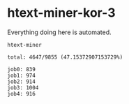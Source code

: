 # htext-miner-kor-3

Everything doing here is automated.

```
htext-miner

total: 4647/9855 (47.15372907153729%)

job0: 839
job1: 974
job2: 914
job3: 1004
job4: 916
```